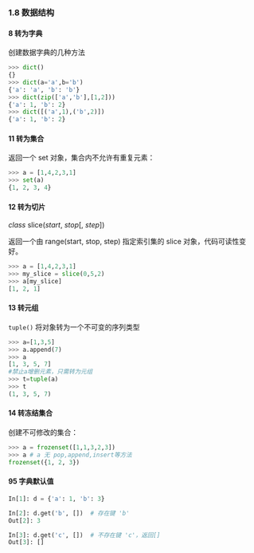 ### 1.8 数据结构

#### 8 转为字典　　

创建数据字典的几种方法

```python
>>> dict()
{}
>>> dict(a='a',b='b')
{'a': 'a', 'b': 'b'}
>>> dict(zip(['a','b'],[1,2]))
{'a': 1, 'b': 2}
>>> dict([('a',1),('b',2)])
{'a': 1, 'b': 2}
```

#### 11  转为集合

返回一个 set 对象，集合内不允许有重复元素：

```python
>>> a = [1,4,2,3,1]
>>> set(a)
{1, 2, 3, 4}
```

#### 12 转为切片

*class* slice(*start*, *stop*[, *step*])

返回一个由 range(start, stop, step) 指定索引集的 slice 对象，代码可读性变好。

```python
>>> a = [1,4,2,3,1]
>>> my_slice = slice(0,5,2)
>>> a[my_slice]
[1, 2, 1]
```

#### 13 转元组

 `tuple()` 将对象转为一个不可变的序列类型

 ```python
>>> a=[1,3,5]
>>> a.append(7)
>>> a
[1, 3, 5, 7]
#禁止a增删元素，只需转为元组
>>> t=tuple(a)
>>> t
(1, 3, 5, 7)
 ```

#### 14 转冻结集合　　

创建不可修改的集合：

```python
>>> a = frozenset([1,1,3,2,3])
>>> a # a 无 pop,append,insert等方法
frozenset({1, 2, 3})
```

#### 95 字典默认值

```python
In[1]: d = {'a': 1, 'b': 3}

In[2]: d.get('b', [])  # 存在键 'b'
Out[2]: 3

In[3]: d.get('c', [])  # 不存在键 'c'，返回[]
Out[3]: []
```
